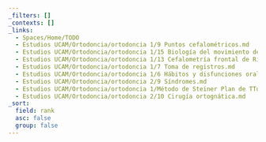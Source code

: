 ```yaml
---
_filters: []
_contexts: []
_links:
  - Spaces/Home/TODO
  - Estudios UCAM/Ortodoncia/ortodoncia 1/9 Puntos cefalométricos.md
  - Estudios UCAM/Ortodoncia/ortodoncia 1/15 Biología del movimiento dentario.md
  - Estudios UCAM/Ortodoncia/ortodoncia 1/13 Cefalometría frontal de Ricketts y cbct.md
  - Estudios UCAM/Ortodoncia/ortodoncia 1/7 Toma de registros.md
  - Estudios UCAM/Ortodoncia/ortodoncia 1/6 Hábitos y disfunciones orales.md
  - Estudios UCAM/Ortodoncia/ortodoncia 2/9 Síndromes.md
  - Estudios UCAM/Ortodoncia/ortodoncia 1/Método de Steiner Plan de TTo.md
  - Estudios UCAM/Ortodoncia/ortodoncia 2/10 Cirugía ortognática.md
_sort:
  field: rank
  asc: false
  group: false
---
```

